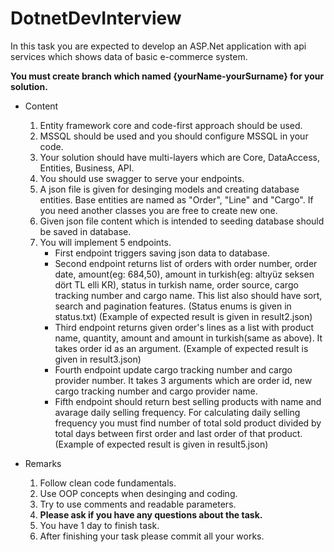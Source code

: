 # DotnetDevInterview

In this task you are expected to develop an ASP.Net application with api services which shows data of basic e-commerce system. 

****You must create branch which named {yourName-yourSurname} for your solution.****

- Content 
  1) Entity framework core and code-first approach should be used. 
  2) MSSQL should be used and you should configure MSSQL in your code.  
  3) Your solution should have multi-layers which are Core, DataAccess, Entities, Business, API.  
  4) You should use swagger to serve your endpoints. 
  5) A json file is given for desinging models and creating database entities. Base entities are named as "Order", "Line" and "Cargo". If you need another classes you are free to create new one. 
  6) Given json file content which is intended to seeding database should be saved in database. 
  7) You will implement 5 endpoints. 
      - First endpoint triggers saving json data to database. 
     - Second endpoint returns list of orders with order number, order date, amount(eg: 684,50), amount in turkish(eg: altıyüz seksen dört TL elli KR), status in turkish name, order source, cargo tracking number and cargo name. This list also should have sort, search and pagination features. (Status enums is given in status.txt) (Example of expected result is given in result2.json)
     - Third endpoint returns given order's lines as a list with product name, quantity, amount and amount in turkish(same as above). It takes order id as an argument. (Example of expected result is given in result3.json)
     - Fourth endpoint update cargo tracking number and cargo provider number. It takes 3 arguments which are order id, new cargo tracking number and cargo provider name. 
     - Fifth endpoint should return best selling products with name and avarage daily selling frequency. For calculating daily selling frequency you must find number of total sold product divided by total days between first order and last order of that product. (Example of expected result is given in result5.json)


- Remarks
  1) Follow clean code fundamentals.
  2) Use OOP concepts when desinging and coding. 
  3) Try to use comments and readable parameters.  
  4) **Please ask if you have any questions about the task.** 
  5) You have 1 day to finish task. 
  6) After finishing your task please commit all your works. 
